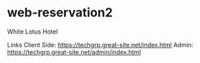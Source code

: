 # web-reservation2
White Lotus Hotel

Links
Client Side: https://techgrp.great-site.net/index.html
Admin: https://techgrp.great-site.net/admin/index.html
